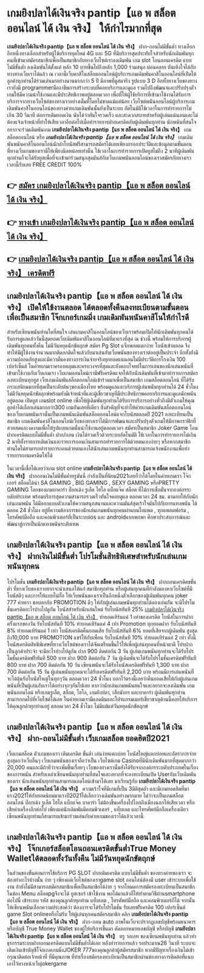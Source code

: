 # เกมยิงปลาได้เงินจริง pantip【แอ พ สล็อต ออนไลน์ ได้ เงิน จริง】  ให้กำไรมากที่สุด

**เกมยิงปลาได้เงินจริง pantip【แอ พ สล็อต ออนไลน์ ได้ เงิน จริง】** ฝาก-ถอนไม่มีขั้นต่ำ  ทางเลือกอีกหนึ่งทางเลือกสำหรับผู้ใช้บริการยุคใหม่ 4G และ 5G ที่มีบริการสุดประทับใจสำหรับนักเดิมพันทุกคนที่เข้ามาสมัครสมาชิกเพื่อเป็นสมาชิกกับทางเว็บไซต์เราลงเดิมพัน เกม slot  โอนถอนเครดิต แบบไม่มีขั้นต่ำ ลงเดิมพันได้ตั้งแต่ หลัก 10 บาทขึ้นไปถึงหลัก 1,000 ร่วมสนุก ผ่อนคลาย บันเทิงใจได้กับทางทางเว็บเราได้แล้ว ณ เวลานี้เว็บคาสิโนสล็อตออนไลน์ผู้บริการเกมเดิมพันคาสิโนออนไลน์ที่เปิดให้ลูกค้าทุกท่านได้ร่วมเล่นมาอย่างนานมากกว่า 5 ปี มีภาพที่ดูสมจริง รูปแบบ 3 D
อีกทั้งทางเว็บของทางเรายังมี programmerมืออาชีพการสร้างระบบที่คอยบริการและดูแล  รวมไปถึงพัฒนาและปรับปรุงตัวเกมให้มีความน่าใช้งานและมีประสิทธิภาพอยู่ตลอดเวลา เพื่อที่ให้ผู้ใช้บริการที่เข้ามาใช้งานได้รับการบริการจากทางเว็บไซต์ของทางเราอย่างเต็มที่โดยไม่ขาดแม้แต่น้อย เว็บไซต์พนันออนไลน์ผู้บริการเกมเดิมพันคาสิโนออนไลน์ของทางค่ายเกมเดิมพันนั้นยังเป็นระบบ อัตโนมัติใช้เวลาในการทำรายการไม่เกิน 30 วินาที ต่อการเติมยอดเงิน นับได้ว่าทันใจรวดเร็ว และสะดวกสบายสำหรับผู้เล่นแน่นอนและไม่ต้องแจ้งเจ้าหน้าที่ทำให้เสียเวลาอีกต่อไปเมื่อทำรายการฝากเครดิตกับผู้เดิมพันทุกท่าน
นักพนันที่สนใจอยากจะร่วมเดิมพันเกม **เกมยิงปลาได้เงินจริง pantip【แอ พ สล็อต ออนไลน์ ได้ เงิน จริง】** เกมสล็อตออนไลน์ หรือ ***เกมยิงปลาได้เงินจริง pantip【แอ พ สล็อต ออนไลน์ ได้ เงิน จริง】*** เกมเดิมพันพนันคาสิโนออนไลน์นักล่าโบนัสฟรีสามารถสมัครได้เลยเพียงกรอกประวัติและข้อมูลตามขั้นตอนที่ทางเว็บเกมของเรามีให้เพียงนิดหน่อยเท่านั้น ใช้เวลาในการทำรายการเปิดยูสไม่ถึง 2 นาทีผู้เดิมพันทุกท่านก็จะได้รับยูสเพื่อที่จะเข้ามาร่วมสนุกสุดมันส์กับเว็บเกมพนันออนไลน์ของเราสมัครกับทางเราเวลานี้รับเลย FREE CREDIT 100%

## 👉 [สมัคร เกมยิงปลาได้เงินจริง pantip【แอ พ สล็อต ออนไลน์ ได้ เงิน จริง】](https://archa888.com/)
## 👉 [ทางเข้า เกมยิงปลาได้เงินจริง pantip【แอ พ สล็อต ออนไลน์ ได้ เงิน จริง】](https://archa888.com/)
## 👉 [เกมยิงปลาได้เงินจริง pantip【แอ พ สล็อต ออนไลน์ ได้ เงิน จริง】 เครดิตฟรี](https://archa888.com/)

## เกมยิงปลาได้เงินจริง pantip【แอ พ สล็อต ออนไลน์ ได้ เงิน จริง】 เปิดให้ใช้งานตลอด ได้ตลอดทั้งคืนลงทะเบียนตามขั้นตอนเพื่อเป็นสมาชิก โจ๊กเกอร์เกมมิ่ง เกมเดิมพันพนันคาสิโนให้กำไรดี

สำหรับเซียนพนันท่านใดที่สนใจ เล่นเกมคาสิโนออนไลน์ของเว็บเราพร้อมเปิดให้นักเดิมพันทุกคนได้รับการดูแลแล้ววันนี้สุดยอดเว็บเดิมพันคาสิโนออนไลน์ที่มาแรงที่สุด ณ ช่วงนี้ พร้อมให้การบริการผู้เดิมพันทุกคนทั้งคืน ไม่มีวันหยุดนักขัตฤกษ์ สมัคร  Pg Slot แจ็กพอตแตกง่าย โบนัสเข้าตลอด จึงทำให้มีผู้ใช้งานจำนวนมากติดอกติดใจแล้วกับมาเล่นกับเว็บพนันของทางเราต่ออยู่เป็นประจำ อีกทั้งยังมีความปลอดภัยสูงและมีความั่นคงทางการเงินจ่ายจริงทุกยอดแน่นอนไม่มีประวัติการโกงเงิน 100 เปอร์เซ็นต์ ในค่ายเกมเราครอบคลุมและครบวงจรที่สุดและยังตอบโจทย์ในการเล่นของนักเล่นพนันที่เข้ามาใช้งานกับเว็บเกมเรา
เว็บเกมออนไลน์เรามีฟรีเครดิตแจกให้กับนักเดิมพันที่เข้ามาทำรายการสมัครลงทะเบียนทุกยูส เว็บเกมเดิมพันสล็อตออนไลน์เข้าร่วมมาเพื่อเป็นสมาชิก เกมสล็อตออนไลน์ ที่ได้รับกระแสนิยมมากที่สุดเป็นระดับต้นๆของเมืองไทย พร้อมดูแลและบริการผู้เล่นพนันทุกท่านได้ 24 ชั่วโมง ไม่มีวันหยุดนักขัตฤกษ์พร้อมยังมีเจ้าหน้าที่และผู้เชี่ยวชาญที่มีประสิทธิภาพคอยบริการและดูแลนักพนันอยู่ตลอด เปิดยูส เกมslot online เพื่อให้ผู้เดิมพันทุกท่านได้รับการบริการอย่างทั่วถึงมีตัวเกมให้คุณลูกค้าได้เลือกเล่นมากกว่า300 เกมกันเลยทีเดียว
สิ่งสำคัญที่จะทำให้ค่ายเกมเดิมพันสล็อตออนไลน์ของเว็บเกมพนันเรานั้นเป็นเกมพนันเดิมพันสล็อตออนไลน์แจกโบนัสตลอดปี 2021 ลงทะเบียนเป็นสมาชิก  เกมเดิมพันคาสิโนออนไลน์เว็บของทางเราได้มีการพัฒนาและปรับปรุงตัวเกมให้มีภาพกราฟิกที่สวยสดและงดงามเพื่อให้รูปแบบเกมนั้นน่าใช้งานอยู่ตลอดเวลา สมัครเป็นสมาชิก Joker Game โอนฝากเครดิตแบบไม่มีขั้นต่ำ ฝาก/ถอน เงินได้รวดเร็วด้วยระบบอัตโนมัติ ใช้เวลาในการทำรายการไม่เกิน 2 นาทีทั้งรายการเติมเงินและรายการถอนเงินสามารถทำรายการได้ด้วยตนเองง่ายๆ หรือหากสมาชิกท่านใดไม่สามารถทำรายการถอนด้วยตนเองได้นักเล่นเกมพนันทุกท่านสามารถแจ้งพนักงานเพื่อทำรายการถอนเครดิตให้ได้

ในเวลานี้เชื่อได้เลยว่าเกม slot online **เกมยิงปลาได้เงินจริง pantip【แอ พ สล็อต ออนไลน์ ได้ เงิน จริง】** ฝากถอนเงินไม่มีขั้นต่ำทรูมันนี่ กำลังเป็นที่นิยม2021เลยก็ว่าได้โดยในค่ายเกมเรา โจ๊กเกอร์ สล็อตได้นำ SA GAMING , BIG GAMING , SEXY GAMING หรือPRETTY GAMING โลกของเกมบาคาร่า ป๊อกเด้ง รูเล็ต ไฮโล แบ็กแจ๊ค สล็อต ที่ได้การเชื่อมั่นจากองค์กรระบดับประเทศ พร้อมบริการสุดความสามารถรวดเร็วทันใจคอยดูแล ตลอดเวลา 24 ชม. มามอบให้กับนักเล่นเกมพนัน ได้มีออกแบบตัวเกมให้ความสนุกสนานและความมันส์สุดเร้าใจมันไปกับการแทงพนัน ได้ ตลอด 24 ชั่วโมง อยู่ที่ความต้องการของนักเล่นเกมพนันทุกคนผ่านบนไอแพด , ทุกแพลตฟอร์ม , โทรศัพท์มือถือ และคอมพิวเตอร์ที่เป็นระบบios และ androidแบบพกพา ศึกษาประสบการณ์และพัฒนาสู่การเป็นนักแทงพนันระดับเทพ

## เกมยิงปลาได้เงินจริง pantip【แอ พ สล็อต ออนไลน์ ได้ เงิน จริง】 ฝากเงินไม่มีขั้นต่ำ โปรโมชั่นสิทธิพิเศษสำหรับนักเล่นเกมพนันทุกคน

โปรโมชั่น **เกมยิงปลาได้เงินจริง pantip【แอ พ สล็อต ออนไลน์ ได้ เงิน จริง】** ฝากถอนเครดิตขขั้นต่ำ ที่ทางเว็บของเราอยากจะนำเสนอให้แก่  สมาชิกทุกท่าน หรือผู้เล่นทุกคนที่กำลังมองหาเว็บไซต์ที่มี โบนัสดีๆ และการให้แบบไม่กั๊ก ให้เว็บพนันของเราเป็นอีกหนึ่งตัวเลือกของผู้เดิมพันทุกคน joker 777 ค่ายเรา ขอบอกกับ PROMOTION ดีๆ ให้กับผู้เล่นเกมพนันทุกท่านได้ลองเล่นกัน จะมีโปรโมชั่นเครดิตอะไรบ้างไปดูกัน
โบนัสสำหรับนักเล่นใหม่ รับโบนัสทันที 25% [เกมยิงปลาได้เงินจริง pantip【แอ พ สล็อต ออนไลน์ ได้ เงิน จริง】](https://archa888.com/) ทำยอดเทิร์นแค่ 1 เท่าของเครดิต
โบนัสในการฝากครั้งแรกของวัน รับโบนัสทันที 10% ทำยอดเทิร์นแค่ 4 เท่า
 Promotion ทุกยอดฝาก รับโบนัสทันที 8% ทำยอดเทิร์นแค่ 1 เท่า
โบนัสเครดิตคืนยอดเสีย รับโบนัสทันที 6% ยอดที่เสียจากผู้เดิมพัน สูงสุดถึง10,000 บาท
 PROMOTION แชร์ให้กับเพื่อน รับโบนัสทันที 10% ทำยอดเทิร์นแค่ 2 เท่า
ทั้งนี้โบนัสเครดิตสิทธิพิเศษที่ทางเว็บไซต์ของเราได้จัดเตรียมขึ้นไว้ให้เพื่อผู้เล่นทุกคนที่หน้าตาดี โปรฝากเป็นลูกค้าประจำ จะมีอะไรบ้างไปดูกัน
ฝาก 900 ติดต่อกัน 3 วัน ผู้เล่นเกมพนันทุกท่านจะได้รับโปรโมชั่นเครดิตฟรีทันที 500 บาท
ฝาก 900 ติดต่อกัน 7 วัน ผู้เดิมพันจะได้รับโปรโมชั่นเครดิตฟรีทันที 800 บาท
ฝาก 700 ติดต่อกัน 10 วัน เซียนพนันจะได้รับโบนัสเครดิตฟรีทันที 1,300 บาท
ฝาก 700 ติดต่อกัน 15 วัน ผู้เล่นพนันทุกคนจะได้รับเครดิตฟรีทันที 2,200 บาท
พร้อมมีการเล่นพนันที่จะได้ลุ้นรับโบนัสใหญ่ในทุกๆวัน ตลอดเวลา 24 ชั่วโมง บอกไว้ตรงนี้เลยว่าคืนยอดเสียให้กับผู้เล่นเกมพนันที่เป็นผู้เล่นกับเราได้อย่างจุกๆกันไปเลย หากว่านักเล่นเกมพนันสนใจและอยากจะลงเดิมพัน เกมพนันออนไลน์ หรือเกมรูเล็ต, สล็อต, ไฮโล, เกมยิงปลา, เสือมังกร และบาคาร่า ผู้เดิมพันทุกท่านสามารถกดไปที่เว็บไซต์ได้เลย ในค่ายเกมเรามีแอดมินและโปรแกรมเมอร์เชี่ยวชาญด้านนี้คอยให้บริการให้คุณลูกค้าทุกท่านอยู่ ตลอดเวลา 24 ชั่วโมง ไม่มีแม้แต่วันหยุดนักขัตฤกษ์

## เกมยิงปลาได้เงินจริง pantip【แอ พ สล็อต ออนไลน์ ได้ เงิน จริง】 ฝาก-ถอนไม่มีขั้นต่ำ  เว็บเกมสล็อต ยอดฮิตปี2021

เว็บเกมสล็อต ตัวเกมของเรา เติมเครดิต ขั้นต่ำ เล่นง่ายแตกบ่อย โบนัสใหญ่แตกบ่อยและอัตราการจ่ายสูงสุดกว่าเว็บอื่นๆ เว็บเกมพนันของเราถือว่าเป็น เว็บไซต์เกม Casinoที่มีนักเดิมพันมากที่สุดมากกว่า 20,000 คนและมีถ้าทีว่าจะเพิ่มขึ้นเรื่อยๆ เว็บของทางเรานั้นยังได้รับจากองค์กรระบดับประเทศในเรื่องของการพนัน สำหรับเหล่าเซียนพนันทุกท่านที่สนใจและอยากที่จะลงทะเบียนเปิด Userกับเว็บเดิมพันของเรา นักเล่นพนันทุกท่านสามารถแอดไลน์เข้ามาได้เลย
	มาเรียนรู้กับ **เกมยิงปลาได้เงินจริง pantip【แอ พ สล็อต ออนไลน์ ได้ เงิน จริง】** ความเร้าใจที่มีเกมที่เป็น 3มิติสุดล้ำ และมีเกมยอดฮิตที่มาแรง2021ให้กับยอดนิยมมาแรงปี2021ได้เลือกวางเดิมพันอย่างมากมาย  ไม่ว่าจะเป็นเกมสล็อตออนไลน์ ป๊อกเด้ง รูเล็ต ไฮโล แบ็กแจ๊ค บาคาร่า ไม่ต้องขึ้นเครื่องไปไกลถึงเมืองนอกให้เสียเวลา หรือเสียค่าเครื่องอีกต่อไป เพียงแค่นักเดิมพันมีคอมพิวเตอร์ , แท็บเลต และโทรศัพท์มือถือเครื่องเดียวเซียนพนันทุกท่านก็สามารถเข้ามาร่วมเล่นกับค่ายเกมของเราได้แล้วเวลานี้

## เกมยิงปลาได้เงินจริง pantip【แอ พ สล็อต ออนไลน์ ได้ เงิน จริง】 โจ๊กเกอร์สล็อตโอนถอนเครดิตขั้นต่ำTrue Money Walletได้ตลอดทั้งวันทั้งคืน ไม่มีวันหยุดนักขัตฤกษ์

ในส่วนของขั้นตอนการใช้บริการ PG SLOT ฝากเติมเครดิต แบบไม่มีขั้นต่ำ ของทางค่ายของเรา จะต้องทำอะไรบ้างนั้น ง่าย ๆ เพียงแค่เว็บไซต์ของเราgame slot ออนไลน์ต้องมี user เข้าระบบเพื่อใช้งาน ถ้ายังไม่มีสามารถสมัครสมาชิกเพื่อเป็นสมาชิกได้ง่าย ๆ จากโหมดการสมัครลงทะเบียนเป็นสมาชิกในช่อง Menu สล็อตpgจึงจะได้ ยูสเซอร์ เข้าใช้งาน พอได้มาแล้วก็ให้ทำตามวิธีผ่านsmartphone ต่อไปนี้
เข้าระบบ รหัส  ของคุณลูกค้าทุกท่าน แท็บเลต , โทรศัพท์มือถือ และคอมพิวเตอร์ก็ได้
จากนั้นให้เซียนพนันเลือกความประสงค์ว่า ต้องการจะได้รับโปรโมชั่น รับเลยฟรีเครดิต 100 เปอร์เซ็นต์  game Slot onlineหรือไม่รับ
ให้ผู้เล่นทุกคนสมัครสมาชิก คลิก **เกมยิงปลาได้เงินจริง pantip【แอ พ สล็อต ออนไลน์ ได้ เงิน จริง】** ฝาก-ถอน auto ภาพในเว็บจะปรากฏเลขบัญชีพร้อมธนาคาร หรือบัญชี True Money Wallet ของผู้ให้บริการขึ้นมา
คัดลอกหมายเลขบัญชี หรือบัญชี **เกมยิงปลาได้เงินจริง pantip【แอ พ สล็อต ออนไลน์ ได้ เงิน จริง】** ทรู วอเลท ของเซียนพนันทุกท่าน แล้วทำธุรกรรมระบบฝากถอนเครดิตแบบไม่มีขั้นต่ำได้เลย
หลังทำรายการแล้ว รอประมาณ26 วินาที ระบบจะเติมเงินเข้าบัญชีโจ๊กเกอเกมมิ่งJOKER 777ของคุณลูกค้าผู้สมัครสมาชิก
หากมีปัญหาเรื่องเงินไม่เข้า กรุณาติดต่อเจ้าหน้าที่ ที่มีคุณภาพ ที่ทำเรื่องสมัครลงทะเบียนเป็นสมาชิกผ่านช่องทางการติดต่อที่แนบเอาไว้ทางหน้าเว็บjokergame


